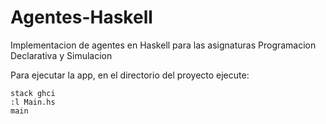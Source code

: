# Agentes-Haskell
Implementacion de agentes en Haskell para las asignaturas Programacion Declarativa y Simulacion

Para ejecutar la app, en el directorio del proyecto ejecute:
       
    stack ghci
    :l Main.hs
    main
